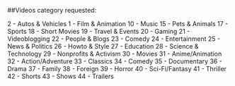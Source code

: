 ##Videos category requested:

2 - Autos & Vehicles
1 -  Film & Animation
10 - Music
15 - Pets & Animals
17 - Sports
18 - Short Movies
19 - Travel & Events
20 - Gaming
21 - Videoblogging
22 - People & Blogs
23 - Comedy
24 - Entertainment
25 - News & Politics
26 - Howto & Style
27 - Education
28 - Science & Technology
29 - Nonprofits & Activism
30 - Movies
31 - Anime/Animation
32 - Action/Adventure
33 - Classics
34 - Comedy
35 - Documentary
36 - Drama
37 - Family
38 - Foreign
39 - Horror
40 - Sci-Fi/Fantasy
41 - Thriller
42 - Shorts
43 - Shows
44 - Trailers
